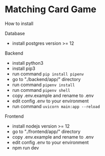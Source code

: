 # Matching Card Game

How to install

Database
 - install postgres version >= 12

Backend
 - install python3
 - install pip3
 - run command `pip install pipenv`
 - go to "./backend/app/" directory
 - run command `pipenv install`
 - run command `pipenv shell`
 - copy .env.example and rename to .env
 - edit config .env to your environment
 - run command `uvicorn main:app --reload`

 Frontend
 - install nodejs version >= 12
 - go to "./frontend/app/" directory
 - copy .env.example and rename to .env
 - edit config .env to your environment
 - npm run dev

 